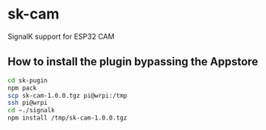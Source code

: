 # sk-cam
SignalK support for ESP32 CAM

## How to install the plugin bypassing the Appstore 
```bash
cd sk-pugin
npm pack
scp sk-cam-1.0.0.tgz pi@wrpi:/tmp
ssh pi@wrpi
cd ~./signalk
npm install /tmp/sk-cam-1.0.0.tgz
```

